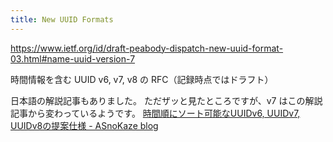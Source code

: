 ```yaml
---
title: New UUID Formats
---
```


https://www.ietf.org/id/draft-peabody-dispatch-new-uuid-format-03.html#name-uuid-version-7

時間情報を含む UUID v6, v7, v8 の RFC（記録時点ではドラフト）

日本語の解説記事もありました。
ただザッと見たところですが、v7 はこの解説記事から変わっているようです。
[時間順にソート可能なUUIDv6, UUIDv7, UUIDv8の提案仕様 - ASnoKaze blog](https://asnokaze.hatenablog.com/entry/2021/04/28/030550)


